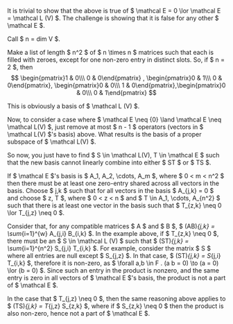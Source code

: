 It is trivial to show that the above is true of $ \mathcal E = 0 \lor \mathcal E = \mathcal L (V) $. The challenge is showing that it is false for any other $ \mathcal E $.

Call $ n = dim V $.

Make a list of length $ n^2 $ of $ n \times n $ matrices such that each is filled with zeroes, except for one non-zero entry in distinct slots. So, if $ n = 2 $, then 
$$ \begin{pmatrix}1 & 0\\\ 0 & 0\end{pmatrix} , \begin{pmatrix}0 & 1\\\ 0 & 0\end{pmatrix}, \begin{pmatrix}0 & 0\\\ 1 & 0\end{pmatrix},\begin{pmatrix}0 & 0\\\ 0 & 1\end{pmatrix} $$

This is obviously a basis of $ \mathcal L (V) $. 

Now, to consider a case where $ \mathcal E \neq \{0\} \land \mathcal E \neq \mathcal L(V) $, just remove at most $ n - 1 $ operators (vectors in $ \mathcal L(V) $'s basis) above. What results is the basis of a proper subspace of $ \mathcal L(V) $.

So now, you just have to find $ S \in \mathcal L(V), T \in \mathcal E $ such that the new basis cannot linearly combine into either $ ST $ or $ TS $.

If $ \mathcal E $'s basis is $ A_1, A_2, \cdots, A_m $, where $ 0 < m < n^2 $ then there must be at least one zero-entry shared across all vectors in the basis. Choose $ j,k $ such that for all vectors in the basis $ A_{j,k} = 0 $ and choose $ z, T $, where $ 0 < z < n $ and $ T \in A_1, \cdots, A_{n^2} $ such that there is at least one vector in the basis such that $ T_{z,k} \neq 0 \lor T_{j,z} \neq 0 $.

Consider that, for any compatible matrices $ A $ and $ B $, $ (AB)_{j,k} = \sum_{i=1}^{w} A_{j,i} B_{i,k} $. In the example above, if $ T_{z,k} \neq 0 $, there must be an $ S \in \mathcal L (V) $ such that $ (ST)_{j,k} = \sum_{i=1}^{n^2} S_{j,i} T_{i,k} $. For example, consider the matrix $ S $ where all entries are null except $ S_{j,z} $. In that case, $ (ST)_{j,k} = S_{j,i} T_{i,k} $, therefore it is non-zero, as $ \forall a,b \in F . (a b = 0) \to (a = 0) \lor (b = 0) $. Since such an entry in the product is nonzero, and the same entry is zero in all vectors of $ \mathcal E $'s basis, the product is not a part of $ \mathcal E $.

In the case that $ T_{j,z} \neq 0 $, then the same reasoning above applies to $ (TS)_{j,k} = T_{j,z} S_{z,k} $, where if $ S_{z,k} \neq 0 $ then the product is also non-zero, hence not a part of $ \mathcal E $.
